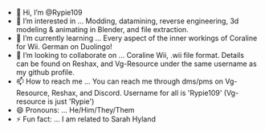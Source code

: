 - 👋 Hi, I’m @Rypie109
- 👀 I’m interested in ... Modding, datamining, reverse engineering, 3d modeling & animating in Blender, and file extraction.
- 🌱 I’m currently learning ... Every aspect of the inner workings of Coraline for Wii. German on Duolingo!
- 💞️ I’m looking to collaborate on ... Coraline Wii, .wii file format. Details can be found on Reshax, and Vg-Resource under the same username as my github profile.
- 📫 How to reach me ... You can reach me through dms/pms on Vg-Resource, Reshax, and Discord. Username for all is 'Rypie109' (Vg-resource is just 'Rypie')
- 😄 Pronouns: ... He/Him/They/Them
- ⚡ Fun fact: ... I am related to Sarah Hyland

<!---
Rypie109/Rypie109 is a ✨ special ✨ repository because its `README.md` (this file) appears on your GitHub profile.
You can click the Preview link to take a look at your changes.
--->
